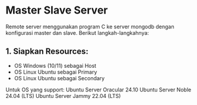 # Master Slave Server
Remote server menggunakan program C ke server mongodb dengan konfigurasi master dan slave. Berikut langkah-langkahnya:

## 1. Siapkan Resources:
- OS Windows (10/11) sebagai Host
- OS Linux Ubuntu sebagai Primary
- OS Linux Ubuntu sebagai Secondary

Untuk OS yang support: 
Ubuntu Server Oracular 24.10
Ubuntu Server Noble 24.04 (LTS)
Ubuntu Server Jammy 22.04 (LTS)

